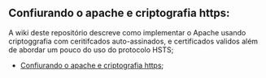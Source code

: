 ## Confiurando o apache e criptografia https:

A wiki deste repositório descreve como implementar o Apache usando criptoggrafia com ceritifcados auto-assinados, e certificados validos além de abordar um pouco do uso do protocolo HSTS;

 - [Confiurando o apache e criptografia https](https://github.com/fiap2trc/Services/wiki/Apache);
